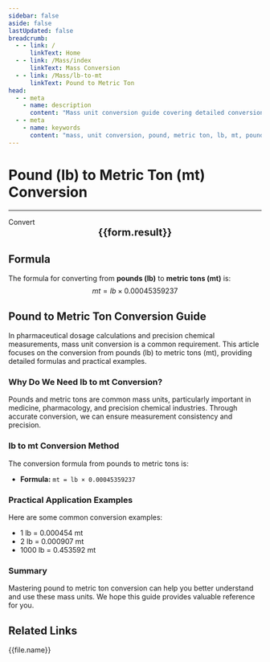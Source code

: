 ```yaml
---
sidebar: false
aside: false
lastUpdated: false
breadcrumb:
  - - link: /
      linkText: Home
  - - link: /Mass/index
      linkText: Mass Conversion
  - - link: /Mass/lb-to-mt
      linkText: Pound to Metric Ton
head:
  - - meta
    - name: description
      content: "Mass unit conversion guide covering detailed conversion formulas and explanations from pounds (lb) to metric tons (mt)."
  - - meta
    - name: keywords
      content: "mass, unit conversion, pound, metric ton, lb, mt, pound to metric ton, mass conversion guide"
---
```

# Pound (lb) to Metric Ton (mt) Conversion
---
<script setup>
import { onMounted, reactive, inject, ref } from 'vue'
import { NButton, NForm, NFormItem, NInput, NInputNumber, NSelect, NCard, useMessage,NGrid ,NGi } from 'naive-ui'
import { defineClientComponent } from 'vitepress'
import { Mass } from '../files';

const convert = inject('convert')

const form = reactive({
  number: null,
  result: '',
})

const convertHandler = () => {
  if (form.number !== null && !isNaN(form.number)) {
    const convertedValue = parseFloat(form.number) * 0.00045359237
    form.result = `${form.number}lb = ${convertedValue.toFixed(6)}mt`
  } else {
    form.result = 'Please enter a valid number.'
  }
}
</script>

<n-form size="large" :model="form">
  <n-form-item label="Pound (lb)">
    <n-input-number v-model:value="form.number" placeholder="Enter pounds" style="width: 100%" />
  </n-form-item>
  <n-form-item>
    <n-button type="info" @click="convertHandler" block>Convert</n-button>
  </n-form-item>
</n-form>

<n-card  embedded :bordered="false" hoverable>
  <div  style="text-align:center;font-size:20px;">
    <strong>{{form.result}}</strong>
  </div>
</n-card>

## Formula

The formula for converting from **pounds (lb)** to **metric tons (mt)** is:
$$ mt = lb \times 0.00045359237 $$

## Pound to Metric Ton Conversion Guide

In pharmaceutical dosage calculations and precision chemical measurements, mass unit conversion is a common requirement. This article focuses on the conversion from pounds (lb) to metric tons (mt), providing detailed formulas and practical examples.

### Why Do We Need lb to mt Conversion?

Pounds and metric tons are common mass units, particularly important in medicine, pharmacology, and precision chemical industries. Through accurate conversion, we can ensure measurement consistency and precision.

### lb to mt Conversion Method

The conversion formula from pounds to metric tons is:

- **Formula:** `mt = lb × 0.00045359237`

### Practical Application Examples

Here are some common conversion examples:

- 1 lb = 0.000454 mt
- 2 lb = 0.000907 mt
- 1000 lb = 0.453592 mt

### Summary

Mastering pound to metric ton conversion can help you better understand and use these mass units. We hope this guide provides valuable reference for you.

## Related Links
<n-grid x-gap="12" :cols="2">
  <n-gi v-for="(file, index) in Mass" :key="index">
    <n-button
      text
      tag="a"
      :href="file.path"
      type="info"
    >
      {{file.name}}
    </n-button>
  </n-gi>
</n-grid>